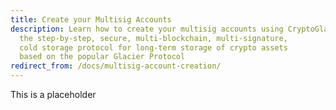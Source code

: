 ```yaml
---
title: Create your Multisig Accounts
description: Learn how to create your multisig accounts using CryptoGlacier,
  the step-by-step, secure, multi-blockchain, multi-signature,
  cold storage protocol for long-term storage of crypto assets
  based on the popular Glacier Protocol
redirect_from: /docs/multisig-account-creation/
---
```


This is a placeholder
